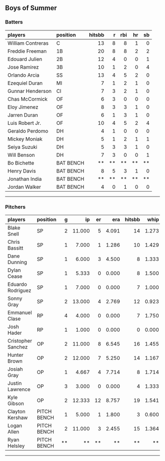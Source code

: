 ## Boys of Summer

### Batters

 
|players           |position  | hitsbb|  r| rbi| hr| sb| 
|:-----------------|:---------|------:|--:|---:|--:|--:| 
|William Contreras |C         |     13|  8|   8|  1|  0| 
|Freddie Freeman   |1B        |     20|  8|   8|  2|  2| 
|Edouard Julien    |2B        |     12|  4|   0|  0|  1| 
|Jose Ramirez      |3B        |     10|  1|   2|  0|  4| 
|Orlando Arcia     |SS        |     13|  4|   5|  2|  0| 
|Ezequiel Duran    |MI        |      7|  1|   2|  1|  0| 
|Gunnar Henderson  |CI        |      7|  3|   2|  1|  0| 
|Chas McCormick    |OF        |      6|  3|   0|  0|  0| 
|Eloy Jimenez      |OF        |      8|  3|   3|  1|  0| 
|Jarren Duran      |OF        |      6|  1|   3|  1|  0| 
|Luis Robert Jr.   |OF        |     10|  4|   5|  2|  4| 
|Geraldo Perdomo   |DH        |      4|  1|   0|  0|  0| 
|Mickey Moniak     |DH        |      5|  1|   2|  1|  1| 
|Seiya Suzuki      |DH        |      5|  3|   3|  1|  0| 
|Will Benson       |DH        |      7|  3|   0|  0|  1| 
|Bo Bichette       |BAT BENCH |     **| **|  **| **| **| 
|Henry Davis       |BAT BENCH |      8|  5|   3|  1|  0| 
|Jonathan India    |BAT BENCH |     **| **|  **| **| **| 
|Jordan Walker     |BAT BENCH |      4|  0|   1|  0|  0| 


* * *

### Pitchers

 
|players            |position    |  g|     ip| er|   era| hitsbb|  whip| so|  w| sv| 
|:------------------|:-----------|--:|------:|--:|-----:|------:|-----:|--:|--:|--:| 
|Blake Snell        |SP          |  2| 11.000|  5| 4.091|     14| 1.273| 15|  1|  0| 
|Chris Bassitt      |SP          |  1|  7.000|  1| 1.286|     10| 1.429|  6|  1|  0| 
|Dane Dunning       |SP          |  1|  6.000|  3| 4.500|      8| 1.333|  6|  0|  0| 
|Dylan Cease        |SP          |  1|  5.333|  0| 0.000|      8| 1.500|  6|  1|  0| 
|Eduardo Rodriguez  |SP          |  1|  7.000|  0| 0.000|      7| 1.000|  5|  1|  0| 
|Sonny Gray         |SP          |  2| 13.000|  4| 2.769|     12| 0.923| 18|  1|  0| 
|Emmanuel Clase     |RP          |  4|  4.000|  0| 0.000|      7| 1.750|  7|  0|  3| 
|Josh Hader         |RP          |  1|  1.000|  0| 0.000|      0| 0.000|  1|  0|  0| 
|Cristopher Sanchez |OP          |  2| 11.000|  8| 6.545|     16| 1.455| 12|  1|  0| 
|Hunter Brown       |OP          |  2| 12.000|  7| 5.250|     14| 1.167| 11|  1|  0| 
|Josiah Gray        |OP          |  1|  4.667|  4| 7.714|      8| 1.714|  5|  0|  0| 
|Justin Lawrence    |OP          |  3|  3.000|  0| 0.000|      4| 1.333|  2|  0|  1| 
|Kyle Gibson        |OP          |  2| 12.333| 12| 8.757|     19| 1.541| 13|  1|  0| 
|Clayton Kershaw    |PITCH BENCH |  1|  5.000|  1| 1.800|      3| 0.600|  4|  0|  0| 
|Logan Allen        |PITCH BENCH |  2| 11.000|  3| 2.455|     15| 1.364|  8|  1|  0| 
|Ryan Helsley       |PITCH BENCH | **|     **| **|    **|     **|    **| **| **| **| 


* * *


